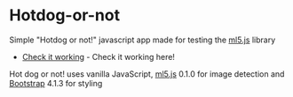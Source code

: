 # Hotdog-or-not
Simple "Hotdog or not!" javascript app made for testing the [ml5.js](https://github.com/ml5js) library
* [Check it working](http://hotdog-or-not.surge.sh) - Check it working here!

Hot dog or not! uses vanilla JavaScript, [ml5.js](https://github.com/ml5js) 0.1.0 for image detection and [Bootstrap](https://getbootstrap.com/) 4.1.3 for styling